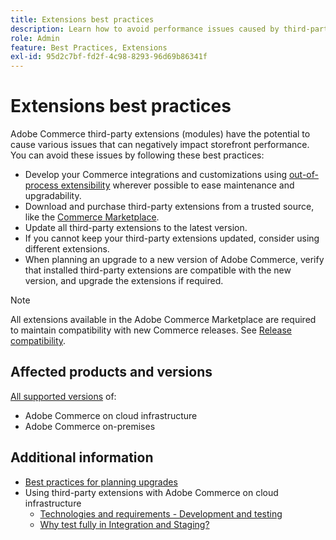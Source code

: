 ```yaml
---
title: Extensions best practices
description: Learn how to avoid performance issues caused by third-party Adobe Commerce extensions.
role: Admin
feature: Best Practices, Extensions
exl-id: 95d2c7bf-fd2f-4c98-8293-96d69b86341f
---
```

# Extensions best practices

Adobe Commerce third-party extensions (modules) have the potential to cause various issues that can negatively impact storefront performance. You can avoid these issues by following these best practices:

- Develop your Commerce integrations and customizations using [out-of-process extensibility](https://developer.adobe.com/commerce/extensibility/) wherever possible to ease maintenance and upgradability.
- Download and purchase third-party extensions from a trusted source, like the [Commerce Marketplace](https://marketplace.magento.com/extensions.html).
- Update all third-party extensions to the latest version. 
- If you cannot keep your third-party extensions updated, consider using different extensions.
- When planning an upgrade to a new version of Adobe Commerce, verify that installed third-party extensions are compatible with the new version, and upgrade the extensions if required.

>[!NOTE]
>
> All extensions available in the Adobe Commerce Marketplace are required to maintain compatibility with new Commerce releases. See [Release compatibility](https://developer.adobe.com/commerce/marketplace/guides/sellers/compatibility/releases/).

## Affected products and versions

[All supported versions](../../../release/versions.md) of:

- Adobe Commerce on cloud infrastructure
- Adobe Commerce on-premises

## Additional information

- [Best practices for planning upgrades](../../../upgrade/prepare/best-practices.md)
- Using third-party extensions with Adobe Commerce on cloud infrastructure
  - [Technologies and requirements - Development and testing](https://experienceleague.adobe.com/en/docs/commerce-cloud-service/user-guide/develop/overview#cloud-req-devtest)
  - [Why test fully in Integration and Staging?](https://experienceleague.adobe.com/en/docs/commerce-cloud-service/user-guide/launch/overview#why-test-fully-in-integration-staging-and-production)
